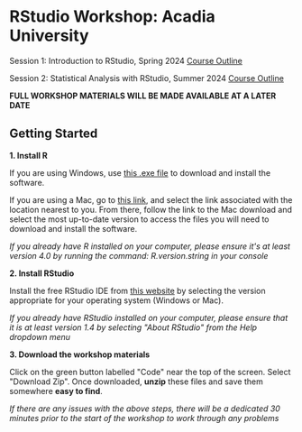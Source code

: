 # RStudio Workshop: Acadia University

Session 1: Introduction to RStudio, Spring 2024 [Course Outline](https://github.com/willsuther/Spring2024_AcadiaU_RWorkshop/blob/main/Session1CourseOuline.md)

Session 2: Statistical Analysis with RStudio, Summer 2024 [Course Outline](https://github.com/willsuther/Summer2024_AcadiaU_RWorkshop/blob/main/Session2CourseOutline.md)

**FULL WORKSHOP MATERIALS WILL BE MADE AVAILABLE AT A LATER DATE**

## Getting Started

**1. Install R**

If you are using Windows, use [this .exe file](https://cran.r-project.org/bin/windows/base/release.htm) to download and install the software.

If you are using a Mac, go to [this link](https://cran.r-project.org/bin/windows/base/release.htm), and select the link associated with the location nearest to you. From there, follow the link to the Mac download and select the most up-to-date version to access the files you will need to download and install the software.

*If you already have R installed on your computer, please ensure it's at least version 4.0 by running the command: R.version.string in your console*

**2. Install RStudio**

Install the free RStudio IDE from [this website](https://posit.co/download/rstudio-desktop/#download) by selecting the version appropriate for your operating system (Windows or Mac).

*If you already have RStudio installed on your computer, please ensure that it is at least version 1.4 by selecting "About RStudio" from the Help dropdown menu*

**3. Download the workshop materials**

Click on the green button labelled "Code" near the top of the screen. Select "Download Zip". Once downloaded, **unzip** these files and save them somewhere **easy to find**.

*If there are any issues with the above steps, there will be a dedicated 30 minutes prior to the start of the workshop to work through any problems*
